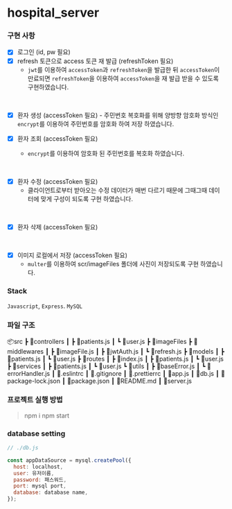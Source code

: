 # hospital_server

### 구현 사항

- [x] 로그인 (id, pw 필요)
- [x] refresh 토큰으로 access 토큰 재 발급 (refreshToken 필요)
  - `jwt`를 이용하여 `accessToken`과 `refreshToken`을 발급한 뒤 `accessToken`이 만료되면 `refreshToken`을 이용하여 `accessToken`을 재 발급 받을 수 있도록 구현하였습니다.

<br>

- [x] 환자 생성 (accessToken 필요) - 주민번호 복호화를 위해 양방향 암호화 방식인 `encrypt`를 이용하여 주민번호를 암호화 하여 저장 하였습니다.
      <br>

- [x] 환자 조회 (accessToken 필요)
  - `encrypt`를 이용하여 암호화 된 주민번호를 복호화 하였습니다.

<br>

- [x] 환자 수정 (accessToken 필요)
  - 클라이언트로부터 받아오는 수정 데이터가 매번 다르기 때문에 그때그때 데이터에 맞게 구성이 되도록 구현 하였습니다.

<br>

- [x] 환자 삭제 (accessToken 필요)

<br>

- [x] 이미지 로컬에서 저장 (accessToken 필요)
  - `multer`를 이용하여 scr/imageFiles 폴더에 사진이 저장되도록 구현 하였습니다.

### Stack

`Javascript`, `Express`. `MySQL`

### 파일 구조

📦src
┣ 📂controllers
┃ ┣ 📜patients.js
┃ ┗ 📜user.js
┣ 📂imageFiles
┣ 📂middlewares
┃ ┣ 📜imageFile.js
┃ ┣ 📜jwtAuth.js
┃ ┗ 📜refresh.js
┣ 📂models
┃ ┣ 📜patients.js
┃ ┗ 📜user.js
┣ 📂routes
┃ ┣ 📜index.js
┃ ┣ 📜patients.js
┃ ┗ 📜user.js
┣ 📂services
┃ ┣ 📜patients.js
┃ ┗ 📜user.js
┗ 📂utils
┃ ┣ 📜baseError.js
┃ ┗ 📜errorHandler.js
┃ 📜.eslintrc
┃ 📜.gitignore
┃ 📜.prettierrc
┃ 📜app.js
┃ 📜db.js
┃ 📜package-lock.json
┃ 📜package.json
┃ 📜README.md
┃ 📜server.js

### 프로젝트 실행 방법

> npm i
> npm start

### database setting

```javascript
// ./db.js

const appDataSource = mysql.createPool({
  host: localhost,
  user: 유저이름,
  password: 패스워드,
  port: mysql port,
  database: database name,
});
```

